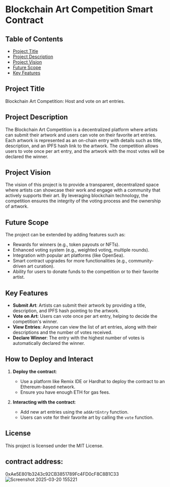 # Blockchain Art Competition Smart Contract

## Table of Contents

- [Project Title](#project-title)
- [Project Description](#project-description)
- [Project Vision](#project-vision)
- [Future Scope](#future-scope)
- [Key Features](#key-features)

## Project Title

Blockchain Art Competition: Host and vote on art entries.

## Project Description

The Blockchain Art Competition is a decentralized platform where artists can submit their artwork and users can vote on their favorite art entries. Each artwork is represented as an on-chain entry with details such as title, description, and an IPFS hash link to the artwork. The competition allows users to vote once per art entry, and the artwork with the most votes will be declared the winner.

## Project Vision

The vision of this project is to provide a transparent, decentralized space where artists can showcase their work and engage with a community that actively supports their art. By leveraging blockchain technology, the competition ensures the integrity of the voting process and the ownership of artwork.

## Future Scope

The project can be extended by adding features such as:
- Rewards for winners (e.g., token payouts or NFTs).
- Enhanced voting system (e.g., weighted voting, multiple rounds).
- Integration with popular art platforms (like OpenSea).
- Smart contract upgrades for more functionalities (e.g., community-driven art curation).
- Ability for users to donate funds to the competition or to their favorite artist.

## Key Features

- **Submit Art**: Artists can submit their artwork by providing a title, description, and IPFS hash pointing to the artwork.
- **Vote on Art**: Users can vote once per art entry, helping to decide the competition's winner.
- **View Entries**: Anyone can view the list of art entries, along with their descriptions and the number of votes received.
- **Declare Winner**: The entry with the highest number of votes is automatically declared the winner.

## How to Deploy and Interact

1. **Deploy the contract**:
    - Use a platform like Remix IDE or Hardhat to deploy the contract to an Ethereum-based network.
    - Ensure you have enough ETH for gas fees.

2. **Interacting with the contract**:
    - Add new art entries using the `addArtEntry` function.
    - Users can vote for their favorite art by calling the `vote` function.

## License

This project is licensed under the MIT License.
## contract address:
0xAe5E801b3243c92CB3851789Fc4FD0cF8C8B1C33
![Screenshot 2025-03-20 155221](https://github.com/user-attachments/assets/e344892d-10f7-4fdf-a485-d10a4c790c11)
